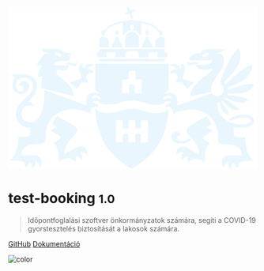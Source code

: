 ![logo](_media/logo.png)

# test-booking <small>1.0</small>

> Időpontfoglalási szoftver önkormányzatok számára, segíti a COVID-19 gyorstesztelés biztosítását a lakosok számára.

[GitHub](https://github.com/fphgov/test-booking)
[Dokumentáció](#dokumentáció "Dokumentáció")

<!-- background color -->

![color](#19506E)
